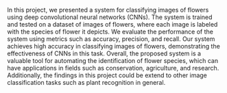 In this project, we presented a system for classifying images of flowers using deep convolutional neural networks (CNNs). The system is trained and tested on a dataset of images of flowers, where each image is labeled with the species of flower it depicts. We evaluate the performance of the system using metrics such as accuracy, precision, and recall. Our system achieves high accuracy in classifying images of flowers, demonstrating the effectiveness of CNNs in this task. Overall, the proposed system is a valuable tool for automating the identification of flower species, which can have applications in fields such as conservation, agriculture, and research. Additionally, the findings in this project could be extend to other image classification tasks such as plant recognition in general.

